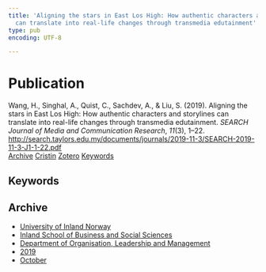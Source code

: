 ```yaml
---
title: 'Aligning the stars in East Los High: How authentic characters and storylines
  can translate into real-life changes through transmedia edutainment'
type: pub
encoding: UTF-8

---
```

<h1>Publication</h1>
<article id="csl-bib-container-XBMUSU3A" class="csl-bib-container">
  <div class="csl-bib-body"> <div class="csl-entry">Wang, H., Singhal, A., Quist, C., Sachdev, A., &#38; Liu, S. (2019). Aligning the stars in East Los High: How authentic characters and storylines can translate into real-life changes through transmedia edutainment. <i>SEARCH Journal of Media and Communication Research</i>, <i>11</i>(3), 1–22. <a href="http://search.taylors.edu.my/documents/journals/2019-11-3/SEARCH-2019-11-3-J1-1-22.pdf">http://search.taylors.edu.my/documents/journals/2019-11-3/SEARCH-2019-11-3-J1-1-22.pdf</a></div> </div>
  <div class="csl-bib-buttons">
    <a href="#taxonomy-article-XBMUSU3A" alt="archive" class="csl-bib-button">Archive</a>
    <a href="https://app.cristin.no/results/show.jsf?id=1741026" alt="Cristin" class="csl-bib-button">Cristin</a>
    <a href="http://zotero.org/groups/5881554/items/XBMUSU3A" alt="Zotero" class="csl-bib-button">Zotero</a>
    <a href="#keywords-article-XBMUSU3A" alt="keywords" class="csl-bib-button">Keywords</a>
  </div>
  <div id="csl-bib-meta-container-XBMUSU3A"></div>
</article>
<div id="csl-bib-meta-XBMUSU3A" class="csl-bib-meta">
  <article id="keywords-article-XBMUSU3A" class="keywords-article">
    <h1>Keywords</h1>
    
  </article>
  <article id="taxonomy-article-XBMUSU3A" class="taxonomy-article">
    <h1>Archive</h1>
    <ul>
      <li><a href="{{< params subfolder >}}en/archive/?key=3DCRN523">University of Inland Norway</a></li>
      <li><a href="{{< params subfolder >}}en/archive/?key=DU8Q9LN9">Inland School of Business and Social Sciences</a></li>
      <li><a href="{{< params subfolder >}}en/archive/?key=4LUWR3ZM">Department of Organisation, Leadership and Management</a></li>
      <li><a href="{{< params subfolder >}}en/archive/?key=7GQPC2L9">2019</a></li>
      <li><a href="{{< params subfolder >}}en/archive/?key=E5ZADCUW">October</a></li>
    </ul>
  </article>
</div>
